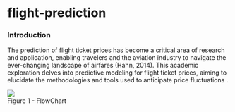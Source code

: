 # flight-prediction

<h3>Introduction</h3>

The prediction of flight ticket prices has become a critical area of research and application, enabling travelers and the aviation industry to navigate the ever-changing landscape of airfares (Hahn, 2014). This academic exploration delves into predictive modeling for flight ticket prices, aiming to elucidate the methodologies and tools used to anticipate price fluctuations .

<p align='centre'>
  <img src='https://github.com/morti88/flight-prediction/assets/148899179/80091401-63ef-4f95-ad3b-264612e46ebd'>
  <br>
  Figure 1 - FlowChart
</p>



